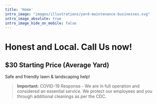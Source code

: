 ```yaml
---
title: 'Home'
intro_image: "images/illustrations/yard-maintenance-businesses.svg"
intro_image_absolute: true
intro_image_hide_on_mobile: false
---
```


# Honest and Local. Call Us now!
## $30 Starting Price (Average Yard)
Safe and friendly lawn & landscaping help!
> **Important:** COVID-19 Response - We are in full operation and considered an essential service. We protect our employees and you through additional cleanings as per the CDC.
